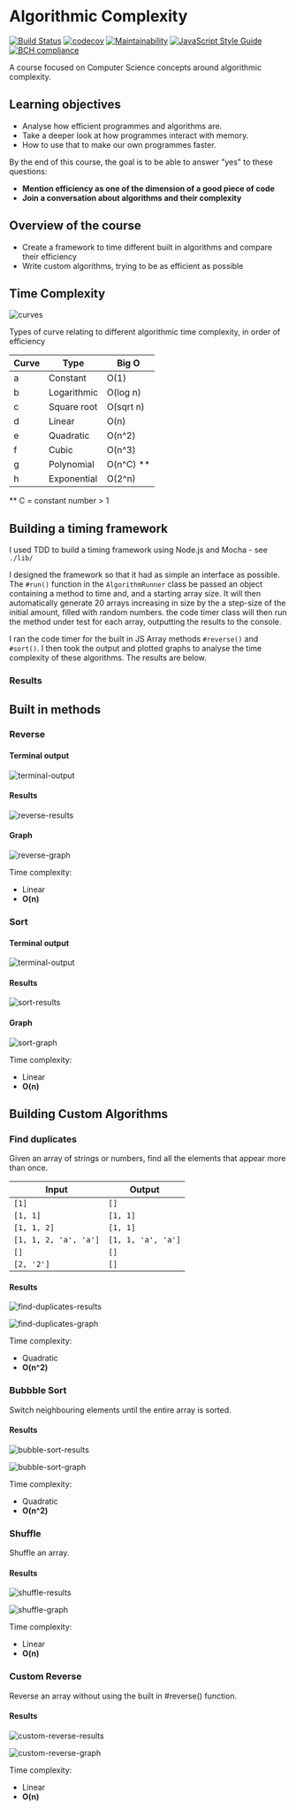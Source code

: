 Algorithmic Complexity
======================

[![Build Status](https://travis-ci.com/AJ8GH/algorithmic-complexity.svg?branch=main)](https://travis-ci.com/AJ8GH/algorithmic-complexity) [![codecov](https://codecov.io/gh/AJ8GH/algorithmic-complexity/branch/main/graph/badge.svg?token=NIRGH88CMT)](https://codecov.io/gh/AJ8GH/algorithmic-complexity) [![Maintainability](https://api.codeclimate.com/v1/badges/632627257c17ccb5d748/maintainability)](https://codeclimate.com/github/AJ8GH/algorithmic-complexity/maintainability) [![JavaScript Style Guide](https://img.shields.io/badge/code_style-standard-brightgreen.svg)](https://standardjs.com) [![BCH compliance](https://bettercodehub.com/edge/badge/AJ8GH/algorithmic-complexity?branch=main)](https://bettercodehub.com/)


A course focused on Computer Science concepts around algorithmic complexity.

## Learning objectives

* Analyse how efficient programmes and algorithms are.
* Take a deeper look at how programmes interact with memory.
* How to use that to make our own programmes faster.


By the end of this course, the goal is to be able to answer "yes" to these questions:

* **Mention efficiency as one of the dimension of a good piece of code**
* **Join a conversation about algorithms and their complexity**

## Overview of the course

* Create a framework to time different built in algorithms and compare their efficiency
* Write custom algorithms, trying to be as efficient as possible

## Time Complexity

![curves](images/curves.png)

Types of curve relating to different algorithmic time complexity, in order of efficiency

Curve | Type         | Big O
------|--------------|------
a     | Constant     | O(1)
b     | Logarithmic  | O(log n)
c     | Square root  | O(sqrt n)
d     | Linear       | O(n)
e     | Quadratic    | O(n^2)
f     | Cubic        | O(n^3)
g     | Polynomial   | O(n^C) **
h     | Exponential  | O(2^n)

** C = constant number > 1

## Building a timing framework

I used TDD to build a timing framework using Node.js and Mocha - see `./lib/`

I designed the framework so that it had as simple an interface as possible. The `#run()` function in the `AlgorithmRunner` class be passed an object containing a method to time and, and a starting array size. It will then automatically generate 20 arrays increasing in size by the a step-size of the initial amount, filled with random numbers. the code timer class will then run the method under test for each array, outputting the results to the console.

I ran the code timer for the built in JS Array methods `#reverse()` and `#sort()`. I then took the output and plotted graphs to analyse the time complexity of these algorithms. The results are below.


### Results

## Built in methods

### Reverse

#### Terminal output
![terminal-output](images/reverse-output-example.png)

#### Results
![reverse-results](images/reverse-results.png)

#### Graph
![reverse-graph](images/reverse-graph.png)

Time complexity:
* Linear
* **O(n)**

### Sort

#### Terminal output
![terminal-output](images/sort-output-example.png)

#### Results
![sort-results](images/sort-results.png)

#### Graph
![sort-graph](images/sort-graph.png)

Time complexity:
* Linear
* **O(n)**

## Building Custom Algorithms

### Find duplicates
Given an array of strings or numbers, find all the elements that appear more than once.

Input                    | Output
-------------------------|--------------
`[1]`                    | `[]`
`[1, 1]`                 | `[1, 1]`
`[1, 1, 2]`              | `[1, 1]`
`[1, 1, 2, 'a', 'a']`    | `[1, 1, 'a', 'a']`
`[]`                     | `[]`
`[2, '2']`               | `[]`

#### Results

![find-duplicates-results](images/find-duplicates-results.png)

![find-duplicates-graph](images/find-duplicates-graph.png)

Time complexity:
* Quadratic
* **O(n^2)**

### Bubbble Sort

Switch neighbouring elements until the entire array is sorted.

#### Results

![bubble-sort-results](images/bubble-sort-results.png)

![bubble-sort-graph](images/bubble-sort-graph.png)

Time complexity:
* Quadratic
* **O(n^2)**

### Shuffle

Shuffle an array.

#### Results

![shuffle-results](images/shuffle-results.png)

![shuffle-graph](images/shuffle-graph.png)

Time complexity:
* Linear
* **O(n)**

### Custom Reverse

Reverse an array without using the built in #reverse() function.

#### Results

![custom-reverse-results](images/custom-reverse-results.png)

![custom-reverse-graph](images/custom-reverse-graph.png)

Time complexity:
* Linear
* **O(n)**
